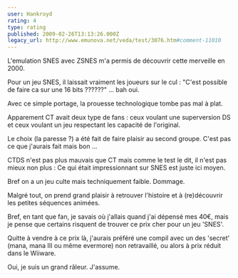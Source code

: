 ```yaml
---
user: Hankroyd
rating: 4
type: rating
published: 2009-02-26T13:13:26.000Z
legacy_url: http://www.emunova.net/veda/test/3076.htm#comment-11010
---
```

L'emulation SNES avec ZSNES m'a permis de découvrir cette merveille en 2000\.

Pour un jeu SNES, il laissait vraiment les joueurs sur le cul : "C'est possible de faire ca sur une 16 bits ??????" ... bah oui.

Avec ce simple portage, la prouesse technologique tombe pas mal à plat.

Apparement CT avait deux type de fans : ceux voulant une superversion DS et ceux voulant un jeu respectant les capacité de l'original.

Le choix (la paresse ?) a été fait de faire plaisir au second groupe. C'est pas ce que j'aurais fait mais bon ...


CTDS n'est pas plus mauvais que CT mais comme le test le dit, il n'est pas mieux non plus : Ce qui était impressionnant sur SNES est juste ici moyen.

Bref on a un jeu culte mais techniquement faible. Dommage.

Malgré tout, on prend grand plaisir à retrouver l'histoire et à (re)découvrir les petites séquences animées.

Bref, en tant que fan, je savais où j'allais quand j'ai dépensé mes 40€, mais je pense que certains risquent de trouver ce prix cher pour un jeu 'SNES'.

Quitte à vendre à ce prix là, j'aurais préféré une compil avec un des 'secret' (mana, mana III ou même evermore) non retravaillé, ou alors à prix réduit dans le Wiiware.


Oui, je suis un grand râleur.
J'assume.